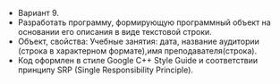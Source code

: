 - Вариант 9.
- Разработать программу, формирующую программный объект на основании его описания в виде текстовой строки.
- Объект, свойства: Учебные занятия: дата, название аудитории (строка в характерном формате),имя преподавателя(строка).
- Код оформлен в стиле Google C++ Style Guide и соответствии принципу SRP (Single Responsibility Principle).
